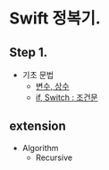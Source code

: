 # Swift 정복기.

## Step 1.

- 기초 문법
	- [변수, 상수](https://github.com/joohopark/jhbob/blob/master/Study/SwiftBasic_var_let.md)
	- [if, Switch : 조건문](https://github.com/joohopark/jhbob/blob/master/Study/SwiftBasic_if_switch.md)

## extension

- Algorithm
	- Recursive

